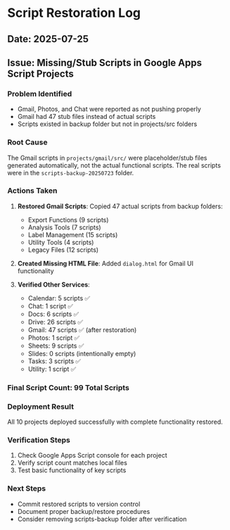 # Script Restoration Log

## Date: 2025-07-25
## Issue: Missing/Stub Scripts in Google Apps Script Projects

### Problem Identified
- Gmail, Photos, and Chat were reported as not pushing properly
- Gmail had 47 stub files instead of actual scripts
- Scripts existed in backup folder but not in projects/src folders

### Root Cause
The Gmail scripts in `projects/gmail/src/` were placeholder/stub files generated automatically, not the actual functional scripts. The real scripts were in the `scripts-backup-20250723` folder.

### Actions Taken

1. **Restored Gmail Scripts**: Copied 47 actual scripts from backup folders:
   - Export Functions (9 scripts)
   - Analysis Tools (7 scripts)  
   - Label Management (15 scripts)
   - Utility Tools (4 scripts)
   - Legacy Files (12 scripts)

2. **Created Missing HTML File**: Added `dialog.html` for Gmail UI functionality

3. **Verified Other Services**: 
   - Calendar: 5 scripts ✅
   - Chat: 1 script ✅
   - Docs: 6 scripts ✅
   - Drive: 26 scripts ✅
   - Gmail: 47 scripts ✅ (after restoration)
   - Photos: 1 script ✅
   - Sheets: 9 scripts ✅
   - Slides: 0 scripts (intentionally empty)
   - Tasks: 3 scripts ✅
   - Utility: 1 script ✅

### Final Script Count: 99 Total Scripts

### Deployment Result
All 10 projects deployed successfully with complete functionality restored.

### Verification Steps
1. Check Google Apps Script console for each project
2. Verify script count matches local files
3. Test basic functionality of key scripts

### Next Steps
- Commit restored scripts to version control
- Document proper backup/restore procedures
- Consider removing scripts-backup folder after verification